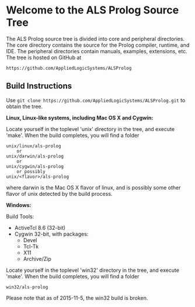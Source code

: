 Welcome to the ALS Prolog Source Tree
=====================================

The ALS Prolog source tree is divided into core and peripheral
directories.  The core directory contains the source for the Prolog
compiler, runtime, and IDE.  The peripheral directories contain manuals,
examples, extensions, etc.   The tree is hosted on GitHub at

	https://github.com/AppliedLogicSystems/ALSProlog

Build Instructions
------------------

Use `git clone https://github.com/AppliedLogicSystems/ALSProlog.git` to obtain the tree.

**Linux, Linux-like systems, including Mac OS X and Cygwin:**

Locate yourself in the toplevel 'unix' directory in the tree, and execute 'make'.  When the build completes, you will find a folder  

	unix/linux/als-prolog	
		or 	
	unix/darwin/als-prolog
		or 	
	unix/cygwin/als-prolog
		or possibly
	unix/<flavor>/als-prolog
where darwin is the Mac OS X flavor of linux, and <flavor> is possibly some other flavor of unix detected by the build process.

**Windows:**

Build Tools:
- ActiveTcl 8.6 (32-bit)
- Cygwin 32-bit, with packages:
  - Devel
  - Tcl-Tk
  - X11
  - Archive/Zip


Locate yourself in the toplevel 'win32' directory in the tree, and execute 'make'.  When the build completes, you will find a folder  

	win32/als-prolog	
Please note that as of 2015-11-5, the win32 build is broken.

